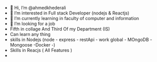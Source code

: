 - 👋 Hi, I’m @ahmedkhederali
- 👀 I’m interested in Full stack Developer (nodejs & Reactjs)
- 🌱 I’m currently learning in faculty of computer and information
- 💞️ I’m looking for a job
- Fifth in collage And Third Of my Department (IS)
- Can learn any thing 
- skills in Nodejs (node - express - restApi - work global - MOngoDB -Mongoose -Docker -)
- Skills in Reacjs ( All Features ) 
-
